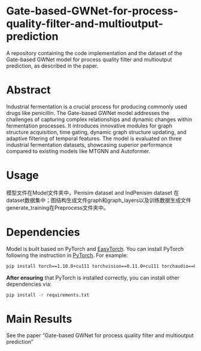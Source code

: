 # Gate-based-GWNet-for-process-quality-filter-and-multioutput-prediction
A repository containing the code implementation and the dataset of the Gate-based GWNet model for process quality filter and multioutput prediction, as described in the paper.
# Abstract
Industrial fermentation is a crucial process for producing commonly used drugs like penicillin. The Gate-based GWNet model addresses the challenges of capturing complex relationships and dynamic changes within fermentation processes. It introduces innovative modules for graph structure acquisition, time gating, dynamic graph structure updating, and adaptive filtering of temporal features. The model is evaluated on three industrial fermentation datasets, showcasing superior performance compared to existing models like MTGNN and Autoformer.
# Usage
模型文件在Model文件夹中，Penisim dataset and IndPenisim dataset 在dataset数据集中；图结构生成文件graph和graph_layers以及训练数据生成文件generate_training在Preprocess文件夹中。
# Dependencies
Model is built based on PyTorch and [EasyTorch](https://github.com/cnstark/easytorch).
You can install PyTorch following the instruction in [PyTorch](https://pytorch.org/get-started/locally/). For example:

```bash
pip install torch==1.10.0+cu111 torchvision==0.11.0+cu111 torchaudio==0.10.0 -f https://download.pytorch.org/whl/torch_stable.html
```

**After ensuring** that PyTorch is installed correctly, you can install other dependencies via:

```bash
pip install -r requirements.txt
```
# Main Results
See the paper “Gate-based GWNet for process quality filter and multioutput prediction”
